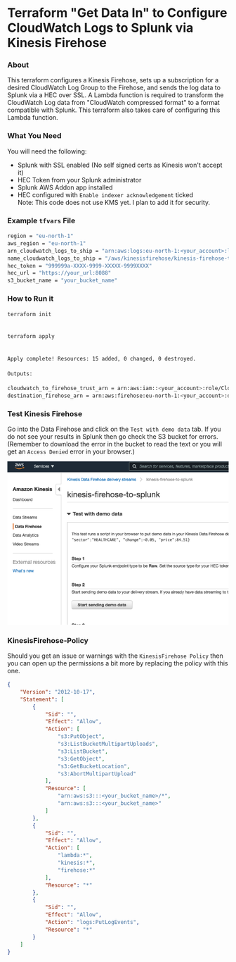# Terraform "Get Data In" to Configure CloudWatch Logs to Splunk via Kinesis Firehose
  
### About
This terraform configures a Kinesis Firehose, sets up a subscription for a desired CloudWatch Log Group to the Firehose, and sends the log data to Splunk via a HEC over SSL.  A Lambda function is required to transform the CloudWatch Log data from "CloudWatch compressed format" to a format compatible with Splunk.  This terraform also takes care of configuring this Lambda function.
  
### What You Need
You will need the following:
- Splunk with SSL enabled (No self signed certs as Kinesis won't accept it)
- HEC Token from your Splunk administrator
- Splunk AWS Addon app installed
- HEC configured with `Enable indexer acknowledgement` ticked     
Note: This code does not use KMS yet.  I plan to add it for security.
  
### Example `tfvars` File
```bash
region = "eu-north-1"
aws_region = "eu-north-1"
arn_cloudwatch_logs_to_ship = "arn:aws:logs:eu-north-1:<your_account>:log-group:/aws/kinesisfirehose/kinesis-firehose-to-splunk:*"  
name_cloudwatch_logs_to_ship = "/aws/kinesisfirehose/kinesis-firehose-to-splunk"
hec_token = "999999a-XXXX-9999-XXXXX-9999XXXX"
hec_url = "https://your_url:8088"
s3_bucket_name = "your_bucket_name"
```
  
### How to Run it
```bash
terraform init


terraform apply


Apply complete! Resources: 15 added, 0 changed, 0 destroyed.

Outputs:

cloudwatch_to_firehose_trust_arn = arn:aws:iam::<your_account>:role/CloudWatchToSplunkFirehoseTrust
destination_firehose_arn = arn:aws:firehose:eu-north-1:<your_account>:deliverystream/kinesis-firehose-to-splunk
```
  
### Test Kinesis Firehose
Go into the Data Firehose and click on the `Test with demo data` tab.  If you do not see your results in Splunk then go check the S3 bucket for errors.  (Remember to download the error in the bucket to read the text or you will get an `Access Denied` error in your browser.)
  
![Kinesis](/images/kinesis.png)
  
### KinesisFirehose-Policy
Should you get an issue or warnings with the `KinesisFirehose Policy` then you can open up the permissions a bit more by replacing the policy with this one.
```json
{
    "Version": "2012-10-17",
    "Statement": [
        {
            "Sid": "",
            "Effect": "Allow",
            "Action": [
                "s3:PutObject",
                "s3:ListBucketMultipartUploads",
                "s3:ListBucket",
                "s3:GetObject",
                "s3:GetBucketLocation",
                "s3:AbortMultipartUpload"
            ],
            "Resource": [
                "arn:aws:s3:::<your_bucket_name>/*",
                "arn:aws:s3:::<your_bucket_name>"
            ]
        },
        {
            "Sid": "",
            "Effect": "Allow",
            "Action": [
                "lambda:*",
                "kinesis:*",
                "firehose:*"
            ],
            "Resource": "*"
        },
        {
            "Sid": "",
            "Effect": "Allow",
            "Action": "logs:PutLogEvents",
            "Resource": "*"
        }
    ]
}
```